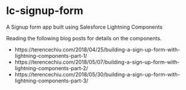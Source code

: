 # lc-signup-form
A Signup form app built using Salesforce Lightning Components

Reading the following blog posts for details on the components.


<ul>
	<li>https://terencechiu.com/2018/04/25/building-a-sign-up-form-with-lightning-components-part-1/</li>
	<li>https://terencechiu.com/2018/05/07/building-a-sign-up-form-with-lightning-components-part-2/</li>
	<li>https://terencechiu.com/2018/05/30/building-a-sign-up-form-with-lightning-components-part-3/</li>
</ul>
